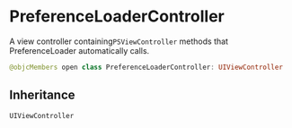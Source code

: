 # PreferenceLoaderController

A view controller containing`PSViewController` methods that
PreferenceLoader automatically calls.

``` swift
@objcMembers open class PreferenceLoaderController: UIViewController
```

## Inheritance

`UIViewController`
